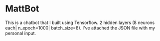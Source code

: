 # MattBot
This is a chatbot that I built using Tensorflow. 2 hidden layers (8 neurons each| n_epoch=1000| batch_size=8). I've attached the JSON file with my personal input.
